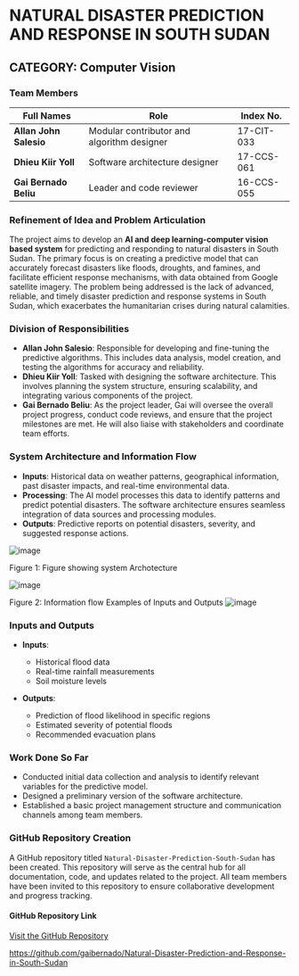 # NATURAL DISASTER PREDICTION AND RESPONSE IN SOUTH SUDAN

## CATEGORY: Computer Vision

### Team Members

**Full Names** | **Role** | **Index No.**
--- | --- | ---
**Allan John Salesio** | Modular contributor and algorithm designer | 17-CIT-033
**Dhieu Kiir Yoll** | Software architecture designer | 17-CCS-061
**Gai Bernado Beliu** | Leader and code reviewer | 16-CCS-055

### Refinement of Idea and Problem Articulation

The project aims to develop an **AI and deep learning-computer vision based system** for predicting and responding to natural disasters in South Sudan. The primary focus is on creating a predictive model that can accurately forecast disasters like floods, droughts, and famines, and facilitate efficient response mechanisms, with data obtained from Google satellite imagery. The problem being addressed is the lack of advanced, reliable, and timely disaster prediction and response systems in South Sudan, which exacerbates the humanitarian crises during natural calamities.

### Division of Responsibilities

- **Allan John Salesio**: Responsible for developing and fine-tuning the predictive algorithms. This includes data analysis, model creation, and testing the algorithms for accuracy and reliability.
- **Dhieu Kiir Yoll**: Tasked with designing the software architecture. This involves planning the system structure, ensuring scalability, and integrating various components of the project.
- **Gai Bernado Beliu**: As the project leader, Gai will oversee the overall project progress, conduct code reviews, and ensure that the project milestones are met. He will also liaise with stakeholders and coordinate team efforts.

### System Architecture and Information Flow

- **Inputs**: Historical data on weather patterns, geographical information, past disaster impacts, and real-time environmental data.
- **Processing**: The AI model processes this data to identify patterns and predict potential disasters. The software architecture ensures seamless integration of data sources and processing modules.
- **Outputs**: Predictive reports on potential disasters, severity, and suggested response actions.

 ![image](https://github.com/gaibernado/Natural-Disaster-Prediction-and-Response-in-South-Sudan/assets/108142262/1a53dbaa-c0b7-4692-86ab-17a9509e96e5)

Figure 1: Figure showing system Archotecture



 ![image](https://github.com/gaibernado/Natural-Disaster-Prediction-and-Response-in-South-Sudan/assets/108142262/1ee91220-b6a3-4597-8691-70ee268e9814)

Figure 2: Information flow
Examples of Inputs and Outputs
 ![image](https://github.com/gaibernado/Natural-Disaster-Prediction-and-Response-in-South-Sudan/assets/108142262/02bd662c-bd93-4cb6-9b99-ddc7af3d4ffa)

### Inputs and Outputs

- **Inputs**:
  - Historical flood data
  - Real-time rainfall measurements
  - Soil moisture levels

- **Outputs**:
  - Prediction of flood likelihood in specific regions
  - Estimated severity of potential floods
  - Recommended evacuation plans

### Work Done So Far

- Conducted initial data collection and analysis to identify relevant variables for the predictive model.
- Designed a preliminary version of the software architecture.
- Established a basic project management structure and communication channels among team members.

### GitHub Repository Creation

A GitHub repository titled `Natural-Disaster-Prediction-South-Sudan` has been created. This repository will serve as the central hub for all documentation, code, and updates related to the project. All team members have been invited to this repository to ensure collaborative development and progress tracking.

#### GitHub Repository Link

[Visit the GitHub Repository](https://github.com/username/Natural-Disaster-Prediction-South-Sudan)


https://github.com/gaibernado/Natural-Disaster-Prediction-and-Response-in-South-Sudan
